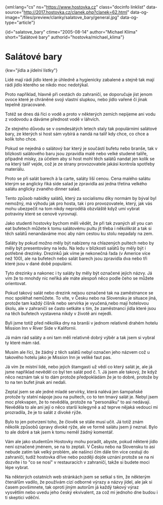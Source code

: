 
{xml:lang="cs" ns="https://www.hostovka.cz" class="docinfo linklist" data-source="http://2017.hostovka.cz/clanek.php?clanek=62.html" data-og-image="/files/preview/clanky/salatove_bary/general.jpg" data-og-type="article"}

{id="salatove\_bary" ctime="2005-08-14" author="Michael Klíma" short="Salátové bary" authorid="hostovka/michael\_klima"}

# Salátové bary

<!-- generated attribute kw by user_udpatekw.sh on 2019-06-30, do not edit -->

{kw="jídla a jídelní lístky"}

Lidé mají rádi jídlo které je úhledně a hygienicky zabalené a stejně tak mají rádi jídlo kterého se nikdo moc nedotýkal.

Proto například, hlavně při cestách do zahraničí, se doporučuje jíst jenom ovoce které je chráněné svoji vlastní slupkou, nebo jídlo vařené či jinak tepelně zpracované.

Totéž se dnes dá říci o vodě a proto v některých zemích nepijeme ani vodu z vodovodu a dáváme přednost vodě v láhvích.

Ze stejného důvodu se v osmdesátých letech staly tak populárními salátové bary, ze kterých si host sám vybírá a nandá na talíř kdy chce, co chce a kolik toho chce.

Pokud se nejedná o salátový bar který je součástí bufetu nebo branše, tak v blízkosti salátového baru jsou zpravidla malé nebo velké studené talíře, případně misky, za účelem aby si host mohl těch salátů nandat jen kolik se na který talíř vejde, což je ze strany provozovatele jakási kontrola spotřeby materiálu.

Proto se při salát barech à la carte, saláty liší cenou. Cena malého salátu kterým se anglicky říká side salad je zpravidla asi jedna třetina velkého salátu anglicky zvaného dinner salad.

Tento způsob nabídky salátů, který za socialismu díky normám by býval byl nemožný, má výhodu jak pro hosta, tak i pro provozovatele, který, jak vás mohu ubezpečit na tom nikdy neprodělá obzvláště když umí vybrat potraviny které se cenově vyrovnají.

Jako studenti hostovky bychom měli vědět, že při tak zvaných all you can eat bufetech můžete k tomu salátovému pultu jít třeba i několikrát a tak si těch salátů nenandaváme moc aby nám cestou ku stolu nepadaly na zem.

Saláty by pokud možno měly být nabízeny na chlazených pultech nebo by měly být presentovány na ledu. Na ledu v blízkosti salátů by měly být i potřebné drezinky. Drezinků jak víme je nekonečná řada (v Americe více než 100), ale na bufetech nebo salát barech jsou zpravidla dva nebo tři které jsou v dané době populární.

Tyto drezinky a nakonec i ty saláty by měly být označené jejich názvy. Já vím že to mnohdy nic neříká ale máte alespoň něco podle čeho se můžete orientovat.

Pokud takový salát nebo drezink nejsou označené tak na zaměstnance se moc spoléhat nemůžete. To víte, v Česku nebo na Slovensku je situace jiná, protože tam každý číšník nebo servírka je vyučená,nebo mají hotelovou školu, ale v zahraničí se často setkáte s tím, že zaměstnanci jídla které jsou na těch bufetech vystavena nikdy v životě ani nejedli.

Byli jsme totiž před několika dny na branši v jednom relativně drahém hotelu Mission Inn v River Side v Kalifornii.

Já mám rád saláty a oni tam měli relativně dobrý výběr a tak jsem si vybral ty které mám rád.

Musím ale říci, že žádný z těch salátů nebyl označen jeho názvem což u takového hotelu jako je Mission Inn je veliké faut pas.

Já vím že místní lidé, nebo jejich štamgasti už vědí co který salát je, ale já jsme například nevěděl co byl ten salát pod č. 1. Já jsem ale takový, že když něco neznám tak si to dám protože předpokládám že je to dobré, protože by to na ten bufet jinak ani nedali.

Zeptal jsem se ale jedné mladé servírky, která nalévá jen šampaňské protože ty statní nápoje jsou na pultech, co to ten tmavý salát je. Nebyl jsem moc překvapen, že to nevěděla, protože na "personálku" to asi nedávají. Nevěděla to ale ani její o něco starší kolegyně a až teprve nějaká vedoucí mi prozradila, že je to salát z divoké rýže.

Bylo to jen potvrzení toho, že člověk se stále musí učit. Já totiž znám několik způsobů úpravy divoké rýže, ale ve formě salátu jsem ji neznal. Bylo to ale dobré a tak jsem k tomu neměl žádný komentář.

Vám ale jako studentům Hostovky mohu poradit, abyste, pokud některé jídlo není označené jménem, se na to zeptali. V Česku nebo na Slovensku to asi nebude zatím tak velký problém, ale našinci čím dále tím více cestují do zahraničí, tudíž hostovka dříve nebo později dojde uznání protože se na ni dozvíte i to "co se nosí" v restauracích v zahraničí, takže si budete moci lépe vybrat.

Na některých ostatních web stránkách jsem se setkal s tím, že některým čtenářům vadilo, že používám cizí odborné výrazy a názvy jídel, ale jak si časem povšimnete, tak oproti jiným autorům já každý takový výraz vysvětlím nebo uvedu jeho český ekvivalent, za což mi jednoho dne budou i ti skeptici vděční.

